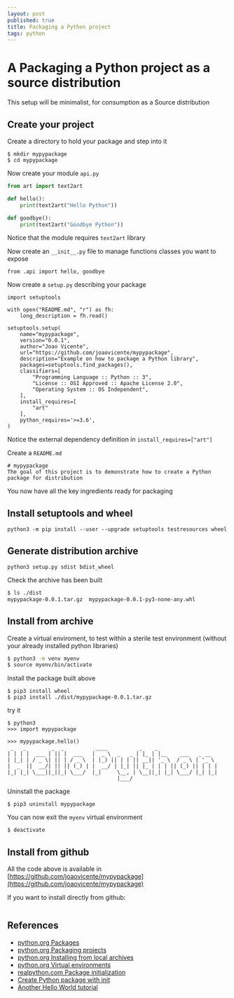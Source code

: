 ```yaml
---
layout: post
published: true
title: Packaging a Python project
tags: python
---
```

# A Packaging a Python project as a source distribution

This setup will be minimalist, for consumption as a Source distribution

## Create your project

Create a directory to hold your package and step into it

```
$ mkdir mypypackage
$ cd mypypackage
```

Now create your module `api.py` 
```python
from art import text2art

def hello():
	print(text2art("Hello Python"))

def goodbye():
	print(text2art("Goodbye Python"))
```

Notice that the module requires `text2art` library

Now create an `__init__.py` file to manage functions classes you want to expose
```
from .api import hello, goodbye
```

Now create a `setup.py` describing your package

```
import setuptools

with open("README.md", "r") as fh:
    long_description = fh.read()

setuptools.setup(
    name="mypypackage",
    version="0.0.1",
    author="Joao Vicente",
    url="https://github.com/joaovicente/mypypackage",
    description="Example on how to package a Python library",
    packages=setuptools.find_packages(),
    classifiers=[
        "Programming Language :: Python :: 3",
        "License :: OSI Approved :: Apache License 2.0",
        "Operating System :: OS Independent",
    ],
    install_requires=[
        "art"
    ],
    python_requires='>=3.6',
)
```

Notice the external dependency definition in `install_requires=["art"]`

Create a `README.md`

```
# mypypackage
The goal of this project is to demonstrate how to create a Python package for distribution
```

You now have all the key ingredients ready for packaging

## Install setuptools and wheel 

```
python3 -m pip install --user --upgrade setuptools testresources wheel
```

## Generate distribution archive

```
python3 setup.py sdist bdist_wheel
```

Check the archive has been built

```bash
$ ls ./dist
mypypackage-0.0.1.tar.gz  mypypackage-0.0.1-py3-none-any.whl
```

## Install from archive

Create a virtual enviroment, to test within a sterile test environment (without your already installed python libraries)

```bash
$ python3 -m venv myenv
$ source myenv/bin/activate
```

Install the package built above

```
$ pip3 install wheel
$ pip3 install ./dist/mypypackage-0.0.1.tar.gz
```

try it
```
$ python3
>>> import mypypackage

>>> mypypackage.hello()
 _   _        _  _          ____          _    _                   
| | | |  ___ | || |  ___   |  _ \  _   _ | |_ | |__    ___   _ __  
| |_| | / _ \| || | / _ \  | |_) || | | || __|| '_ \  / _ \ | '_ \ 
|  _  ||  __/| || || (_) | |  __/ | |_| || |_ | | | || (_) || | | |
|_| |_| \___||_||_| \___/  |_|     \__, | \__||_| |_| \___/ |_| |_|
                                   |___/                           
```

Uninstall the package
```
$ pip3 uninstall mypypackage
```

You can now exit the `myenv` virtual environment

```bash
$ deactivate
```

## Install from github

All the code above is available in [https://github.com/joaovicente/mypypackage](https://github.com/joaovicente/mypypackage)

If you want to install directly from github:

```bash

```

## References
* [python.org Packages](https://docs.python.org/3/tutorial/modules.html#packages)
* [python.org Packaging projects](https://packaging.python.org/tutorials/packaging-projects)
* [python.org Installing from local archives](https://packaging.python.org/tutorials/installing-packages/#installing-from-local-archives)
* [python.org Virtual environments](https://docs.python-guide.org/dev/virtualenvs/)
* [realpython.com Package initialization](https://realpython.com/python-modules-packages/#package-initialization)
* [Create Python package with init](https://timothybramlett.com/How_to_create_a_Python_Package_with___init__py.html)
* [Another Hello World tutorial](https://github.com/gdamjan/hello-world-python-package)
